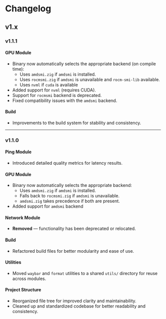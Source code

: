# Changelog

## v1.x

### v1.1.1

#### GPU Module

- Binary now automatically selects the appropriate backend (on compile time):
  - Uses `amdsmi.zig` if `amdsmi` is installed.
  - Uses `rocmsmi.zig` if `amdsmi` is unavailable and `rocm-smi-lib` available.
  - Uses `nvml` if `cuda` is available
- Added support for `nvml` (requires CUDA).
- Support for `rocmsmi` backend is deprecated.
- Fixed compatibility issues with the `amdsmi` backend.

#### Build

- Improvements to the build system for stability and consistency.

---

### v1.1.0

#### Ping Module

- Introduced detailed quality metrics for latency results.

#### GPU Module

- Binary now automatically selects the appropriate backend:
  - Uses `amdsmi.zig` if `amdsmi` is installed.
  - Falls back to `rocmsmi.zig` if `amdsmi` is unavailable.
  - `amdsmi.zig` takes precedence if both are present.
- Added support for `amdsmi` backend

#### Network Module

- **Removed** — functionality has been deprecated or relocated.

#### Build

- Refactored build files for better modularity and ease of use.

#### Utilities

- Moved `waybar` and `format` utilities to a shared `utils/` directory for reuse across modules.

#### Project Structure

- Reorganized file tree for improved clarity and maintainability.
- Cleaned up and standardized codebase for better readability and consistency.
